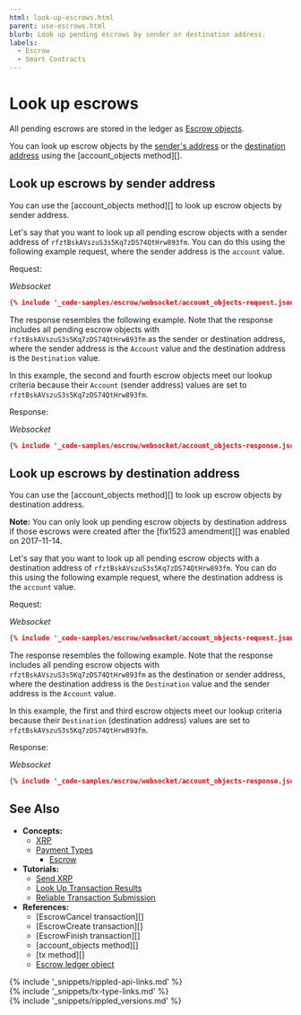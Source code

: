 ```yaml
---
html: look-up-escrows.html
parent: use-escrows.html
blurb: Look up pending escrows by sender or destination address.
labels:
  - Escrow
  - Smart Contracts
---
```

# Look up escrows

All pending escrows are stored in the ledger as [Escrow objects](escrow.html).

You can look up escrow objects by the [sender's address](#look-up-escrows-by-sender-address) or the [destination address](#look-up-escrows-by-destination-address) using the [account_objects method][].

## Look up escrows by sender address

You can use the [account_objects method][] to look up escrow objects by sender address.

Let's say that you want to look up all pending escrow objects with a sender address of `rfztBskAVszuS3s5Kq7zDS74QtHrw893fm`. You can do this using the following example request, where the sender address is the `account` value.

Request:

<!-- MULTICODE_BLOCK_START -->

_Websocket_

```json
{% include '_code-samples/escrow/websocket/account_objects-request.json' %}
```

<!-- MULTICODE_BLOCK_END -->


The response resembles the following example. Note that the response includes all pending escrow objects with `rfztBskAVszuS3s5Kq7zDS74QtHrw893fm` as the sender or destination address, where the sender address is the `Account` value and the destination address is the `Destination` value.

In this example, the second and fourth escrow objects meet our lookup criteria because their `Account` (sender address) values are set to `rfztBskAVszuS3s5Kq7zDS74QtHrw893fm`.

Response:

<!-- MULTICODE_BLOCK_START -->

_Websocket_

```json
{% include '_code-samples/escrow/websocket/account_objects-response.json' %}
```

<!-- MULTICODE_BLOCK_END -->

## Look up escrows by destination address

You can use the [account_objects method][] to look up escrow objects by destination address.

**Note:** You can only look up pending escrow objects by destination address if those escrows were created after the [fix1523 amendment][] was enabled on 2017-11-14.

Let's say that you want to look up all pending escrow objects with a destination address of `rfztBskAVszuS3s5Kq7zDS74QtHrw893fm`. You can do this using the following example request, where the destination address is the `account` value.

Request:

<!-- MULTICODE_BLOCK_START -->

_Websocket_

```json
{% include '_code-samples/escrow/websocket/account_objects-request.json' %}
```

<!-- MULTICODE_BLOCK_END -->


The response resembles the following example. Note that the response includes all pending escrow objects with `rfztBskAVszuS3s5Kq7zDS74QtHrw893fm` as the destination or sender address, where the destination address is the `Destination` value and the sender address is the `Account` value.

In this example, the first and third escrow objects meet our lookup criteria because their `Destination` (destination address) values are set to `rfztBskAVszuS3s5Kq7zDS74QtHrw893fm`.

Response:

<!-- MULTICODE_BLOCK_START -->

_Websocket_

```json
{% include '_code-samples/escrow/websocket/account_objects-response.json' %}
```

<!-- MULTICODE_BLOCK_END -->



## See Also

- **Concepts:**
    - [XRP](xrp.html)
    - [Payment Types](payment-types.html)
        - [Escrow](escrow.html)
- **Tutorials:**
    - [Send XRP](send-xrp.html)
    - [Look Up Transaction Results](look-up-transaction-results.html)
    - [Reliable Transaction Submission](reliable-transaction-submission.html)
- **References:**
    - [EscrowCancel transaction][]
    - [EscrowCreate transaction][]
    - [EscrowFinish transaction][]
    - [account_objects method][]
    - [tx method][]
    - [Escrow ledger object](escrow-object.html)


<!--{# common link defs #}-->
{% include '_snippets/rippled-api-links.md' %}			
{% include '_snippets/tx-type-links.md' %}			
{% include '_snippets/rippled_versions.md' %}
